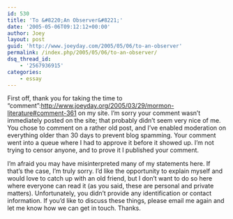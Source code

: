 ```yaml
---
id: 530
title: 'To &#8220;An Observer&#8221;'
date: '2005-05-06T09:12:12+00:00'
author: Joey
layout: post
guid: 'http://www.joeyday.com/2005/05/06/to-an-observer'
permalink: /index.php/2005/05/06/to-an-observer/
dsq_thread_id:
    - '2567936915'
categories:
    - essay
---
```


First off, thank you for taking the time to “comment”:http://www.joeyday.org/2005/03/29/mormon-literature#comment-361 on my site. I’m sorry your comment wasn’t immediately posted on the site; that probably didn’t seem very nice of me. You chose to comment on a rather old post, and I’ve enabled moderation on everything older than 30 days to prevent blog spamming. Your comment went into a queue where I had to approve it before it showed up. I’m not trying to censor anyone, and to prove it I published your comment.

I’m afraid you may have misinterpreted many of my statements here. If that’s the case, I’m truly sorry. I’d like the opportunity to explain myself and would love to catch up with an old friend, but I don’t want to do so here where everyone can read it (as you said, these are personal and private matters). Unfortunately, you didn’t provide any identification or contact information. If you’d like to discuss these things, please email me again and let me know how we can get in touch. Thanks.